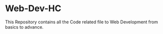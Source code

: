 # Web-Dev-HC
This Repository contains all the Code related file to Web Development from basics to advance. 
